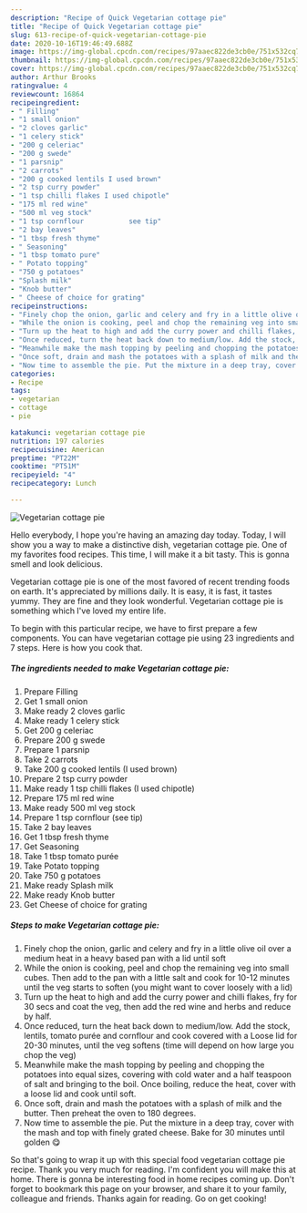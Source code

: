 ```yaml
---
description: "Recipe of Quick Vegetarian cottage pie"
title: "Recipe of Quick Vegetarian cottage pie"
slug: 613-recipe-of-quick-vegetarian-cottage-pie
date: 2020-10-16T19:46:49.688Z
image: https://img-global.cpcdn.com/recipes/97aaec822de3cb0e/751x532cq70/vegetarian-cottage-pie-recipe-main-photo.jpg
thumbnail: https://img-global.cpcdn.com/recipes/97aaec822de3cb0e/751x532cq70/vegetarian-cottage-pie-recipe-main-photo.jpg
cover: https://img-global.cpcdn.com/recipes/97aaec822de3cb0e/751x532cq70/vegetarian-cottage-pie-recipe-main-photo.jpg
author: Arthur Brooks
ratingvalue: 4
reviewcount: 16864
recipeingredient:
- " Filling"
- "1 small onion"
- "2 cloves garlic"
- "1 celery stick"
- "200 g celeriac"
- "200 g swede"
- "1 parsnip"
- "2 carrots"
- "200 g cooked lentils I used brown"
- "2 tsp curry powder"
- "1 tsp chilli flakes I used chipotle"
- "175 ml red wine"
- "500 ml veg stock"
- "1 tsp cornflour           see tip"
- "2 bay leaves"
- "1 tbsp fresh thyme"
- " Seasoning"
- "1 tbsp tomato pure"
- " Potato topping"
- "750 g potatoes"
- "Splash milk"
- "Knob butter"
- " Cheese of choice for grating"
recipeinstructions:
- "Finely chop the onion, garlic and celery and fry in a little olive oil over a medium heat in a heavy based pan with a lid until soft"
- "While the onion is cooking, peel and chop the remaining veg into small cubes. Then add to the pan with a little salt and cook for 10-12 minutes until the veg starts to soften (you might want to cover loosely with a lid)"
- "Turn up the heat to high and add the curry power and chilli flakes, fry for 30 secs and coat the veg, then add the red wine and herbs and reduce by half."
- "Once reduced, turn the heat back down to medium/low. Add the stock, lentils, tomato purée and cornflour and cook covered with a Loose lid for 20-30 minutes, until the veg softens (time will depend on how large you chop the veg)"
- "Meanwhile make the mash topping by peeling and chopping the potatoes into equal sizes, covering with cold water and a half teaspoon of salt and bringing to the boil. Once boiling, reduce the heat, cover with a loose lid and cook until soft."
- "Once soft, drain and mash the potatoes with a splash of milk and the butter. Then preheat the oven to 180 degrees."
- "Now time to assemble the pie. Put the mixture in a deep tray, cover with the mash and top with finely grated cheese. Bake for 30 minutes until golden 😋"
categories:
- Recipe
tags:
- vegetarian
- cottage
- pie

katakunci: vegetarian cottage pie 
nutrition: 197 calories
recipecuisine: American
preptime: "PT22M"
cooktime: "PT51M"
recipeyield: "4"
recipecategory: Lunch

---
```



![Vegetarian cottage pie](https://img-global.cpcdn.com/recipes/97aaec822de3cb0e/751x532cq70/vegetarian-cottage-pie-recipe-main-photo.jpg)

Hello everybody, I hope you're having an amazing day today. Today, I will show you a way to make a distinctive dish, vegetarian cottage pie. One of my favorites food recipes. This time, I will make it a bit tasty. This is gonna smell and look delicious.



Vegetarian cottage pie is one of the most favored of recent trending foods on earth. It's appreciated by millions daily. It is easy, it is fast, it tastes yummy. They are fine and they look wonderful. Vegetarian cottage pie is something which I've loved my entire life.


To begin with this particular recipe, we have to first prepare a few components. You can have vegetarian cottage pie using 23 ingredients and 7 steps. Here is how you cook that.

<!--inarticleads1-->

##### The ingredients needed to make Vegetarian cottage pie:

1. Prepare  Filling
1. Get 1 small onion
1. Make ready 2 cloves garlic
1. Make ready 1 celery stick
1. Get 200 g celeriac
1. Prepare 200 g swede
1. Prepare 1 parsnip
1. Take 2 carrots
1. Take 200 g cooked lentils (I used brown)
1. Prepare 2 tsp curry powder
1. Make ready 1 tsp chilli flakes (I used chipotle)
1. Prepare 175 ml red wine
1. Make ready 500 ml veg stock
1. Prepare 1 tsp cornflour           (see tip)
1. Take 2 bay leaves
1. Get 1 tbsp fresh thyme
1. Get  Seasoning
1. Take 1 tbsp tomato purée
1. Take  Potato topping
1. Take 750 g potatoes
1. Make ready Splash milk
1. Make ready Knob butter
1. Get  Cheese of choice for grating




<!--inarticleads2-->

##### Steps to make Vegetarian cottage pie:

1. Finely chop the onion, garlic and celery and fry in a little olive oil over a medium heat in a heavy based pan with a lid until soft
1. While the onion is cooking, peel and chop the remaining veg into small cubes. Then add to the pan with a little salt and cook for 10-12 minutes until the veg starts to soften (you might want to cover loosely with a lid)
1. Turn up the heat to high and add the curry power and chilli flakes, fry for 30 secs and coat the veg, then add the red wine and herbs and reduce by half.
1. Once reduced, turn the heat back down to medium/low. Add the stock, lentils, tomato purée and cornflour and cook covered with a Loose lid for 20-30 minutes, until the veg softens (time will depend on how large you chop the veg)
1. Meanwhile make the mash topping by peeling and chopping the potatoes into equal sizes, covering with cold water and a half teaspoon of salt and bringing to the boil. Once boiling, reduce the heat, cover with a loose lid and cook until soft.
1. Once soft, drain and mash the potatoes with a splash of milk and the butter. Then preheat the oven to 180 degrees.
1. Now time to assemble the pie. Put the mixture in a deep tray, cover with the mash and top with finely grated cheese. Bake for 30 minutes until golden 😋




So that's going to wrap it up with this special food vegetarian cottage pie recipe. Thank you very much for reading. I'm confident you will make this at home. There is gonna be interesting food in home recipes coming up. Don't forget to bookmark this page on your browser, and share it to your family, colleague and friends. Thanks again for reading. Go on get cooking!
